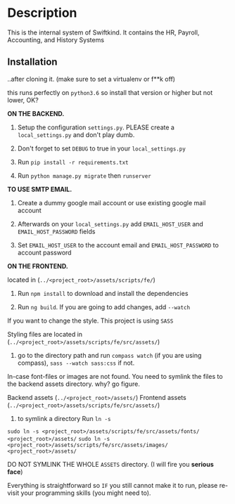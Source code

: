 # Description

This is the internal system of Swiftkind. It contains the HR, Payroll, Accounting, and History Systems

## Installation

..after cloning it. (make sure to set a virtualenv or f\*\*k off)

this runs perfectly on `python3.6` so install that version or higher but not lower, OK?

**ON THE BACKEND.**

1. Setup the configuration `settings.py`. PLEASE create a `local_settings.py` and don't play dumb.

2. Don't forget to set `DEBUG` to true in your `local_settings.py`

3. Run `pip install -r requirements.txt`

4. Run `python manage.py migrate` then `runserver`

**TO USE SMTP EMAIL.**

1. Create a dummy google mail account or use existing google mail account

2. Afterwards on your `local_settings.py` add `EMAIL_HOST_USER` and `EMAIL_HOST_PASSWORD` fields

3. Set `EMAIL_HOST_USER` to the account email and `EMAIL_HOST_PASSWORD` to account password 

**ON THE FRONTEND.**

located in (`../<project_root>/assets/scripts/fe/`)

1. Run `npm install` to download and install the dependencies

2. Run `ng build`. If you are going to add changes, add `--watch`


If you want to change the style. This project is using `SASS`

Styling files are located in (`../<project_root>/assets/scripts/fe/src/assets/`)

1. go to the directory path and run `compass watch` (if you are using compass), `sass --watch sass:css` if not.


In-case font-files or images are not found. You need to symlink the files to the backend assets directory. why? go figure.

Backend assets (`../<project_root>/assets/`)
Frontend assets (`../<project_root>/assets/scripts/fe/src/assets/`)

1. to symlink a directory Run `ln -s`

`sudo ln -s <project_root>/assets/scripts/fe/src/assets/fonts/ <project_root>/assets/`
`sudo ln -s <project_root>/assets/scripts/fe/src/assets/images/ <project_root>/assets/`

DO NOT SYMLINK THE WHOLE `ASSETS` directory. (I will fire you **serious face**)

Everything is straightforward so `IF` you still cannot make it to run, please re-visit your programming skills (you might need to).

